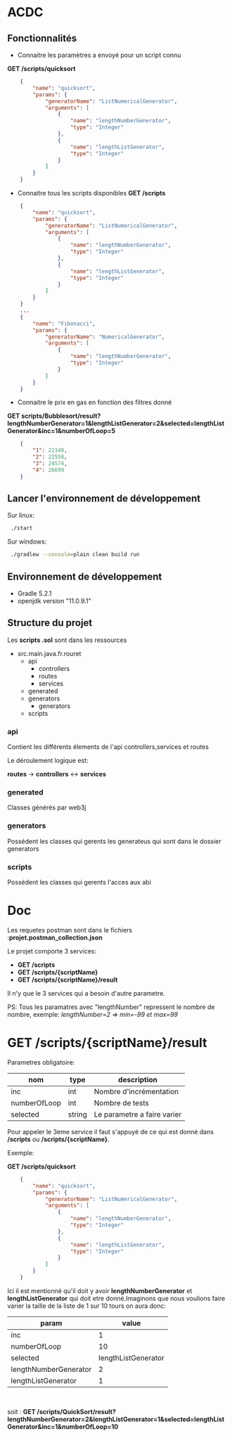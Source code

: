# ACDC

## Fonctionnalités

* Connaitre les paramètres a envoyé pour un script connu

**GET /scripts/quicksort**
```json
    {
        "name": "quicksort",
        "params": {
            "generatorName": "ListNumericalGenerator",
            "arguments": [
                {
                    "name": "lengthNumberGenerator",
                    "type": "Integer"
                },
                {
                    "name": "lengthListGenerator",
                    "type": "Integer"
                }
            ]
        }
    }
```

* Connaitre tous les scripts disponibles
**GET /scripts**
```json
    {
        "name": "quicksort",
        "params": {
            "generatorName": "ListNumericalGenerator",
            "arguments": [
                {
                    "name": "lengthNumberGenerator",
                    "type": "Integer"
                },
                {
                    "name": "lengthListGenerator",
                    "type": "Integer"
                }
            ]
        }
    }
    ...
    {
        "name": "Fibonacci",
        "params": {
            "generatorName": "NumericalGenerator",
            "arguments": [
                {
                    "name": "lengthNumberGenerator",
                    "type": "Integer"
                }
            ]
        }
    }
```

* Connaitre le prix en gas en fonction des filtres donné

**GET scripts/Bubblesort/result?lengthNumberGenerator=1&lengthListGenerator=2&selected=lengthListGenerator&inc=1&numberOfLoop=5**
```json
    {
        "1": 22148,
        "2": 22558,
        "3": 24574,
        "4": 26699
    }
```


## Lancer l'environnement de développement

Sur linux:
```bash
 ./start
```

Sur windows:
```bash
 ./gradlew --console=plain clean build run 
```

## Environnement de développement

* Gradle 5.2.1
* openjdk version "11.0.9.1"
 
## Structure du projet

Les **scripts .sol** sont dans les ressources

* src.main.java.fr.rouret
  * api
    * controllers
    * routes
    * services
  * generated
  * generators
    * generators 
  * scripts

### api

Contient les différents élements de l'api controllers,services et routes

Le déroulement logique est:

**routes** -> **controllers** <-> **services**

### generated

Classes générés par web3j

### generators

Possédent les classes qui gerents les generateus qui sont dans le dossier generators

### scripts

Possédent les classes qui gerents l'acces aux abi
               
# Doc

Les requetes postman sont dans le fichiers :**projet.postman_collection.json**

Le projet comporte 3 services:
* **GET /scripts**
* **GET /scripts/{scriptName}**
* **GET /scripts/{scriptName}/result**

Il n'y que le 3 services qui a besoin d'autre parametre.

PS: Tous les paramatres avec "lengthNumber" repressent le nombre de nombre, exemple:
*lengthNumber=2 => min=-99 et max=99*

# **GET /scripts/{scriptName}/result**

Parametres obligatoire:

nom | type |description 
--- | --- | --- 
inc | int | Nombre d'incrémentation
numberOfLoop | int  | Nombre de tests
selected | string  | Le parametre a faire varier


Pour appeler le 3eme service il faut s'appuyé de ce qui est donné dans **/scripts** ou **/scripts/{scriptName}**.

Exemple:

**GET /scripts/quicksort**
```json
    {
        "name": "quicksort",
        "params": {
            "generatorName": "ListNumericalGenerator",
            "arguments": [
                {
                    "name": "lengthNumberGenerator",
                    "type": "Integer"
                },
                {
                    "name": "lengthListGenerator",
                    "type": "Integer"
                }
            ]
        }
    }
```

Ici il est mentionné qu'il doit y avoir **lengthNumberGenerator** et **lengthListGenerator** qui doit etre donné.Imaginons que nous voulions faire varier la taille de la liste de 1 sur 10 tours on aura donc:

param | value 
--- | --- 
inc | 1  
numberOfLoop | 10  
selected | lengthListGenerator  
lengthNumberGenerator | 2
lengthListGenerator | 1
<br>

soit :
**GET /scripts/QuickSort/result?lengthNumberGenerator=2&lengthListGenerator=1&selected=lengthListGenerator&inc=1&numberOfLoop=10**